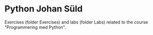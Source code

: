 # Python Johan Süld
Exercises (folder Exercises) and labs (folder Labs) related to the course "Programmering med Python".
